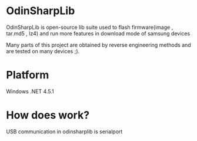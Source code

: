 # OdinSharpLib
OdinSharpLib is open-source lib suite used to flash firmware(image , tar.md5 , lz4) and run more features in download mode of samsung devices

Many parts of this project are obtained by reverse engineering methods and are tested on many devices ;).

# Platform
Windows .NET 4.5.1

# How does work?
USB communication in odinsharplib is serialport


